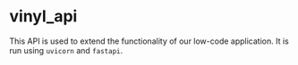 # vinyl_api

This API is used to extend the functionality of our low-code application. It is run using `uvicorn` and `fastapi`.
